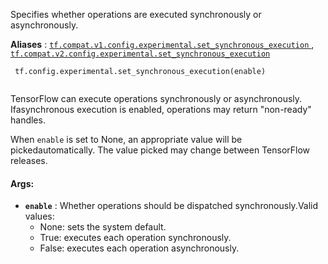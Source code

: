 Specifies whether operations are executed synchronously or asynchronously.

**Aliases** : [ `tf.compat.v1.config.experimental.set_synchronous_execution` ](/api_docs/python/tf/config/experimental/set_synchronous_execution), [ `tf.compat.v2.config.experimental.set_synchronous_execution` ](/api_docs/python/tf/config/experimental/set_synchronous_execution)

```
 tf.config.experimental.set_synchronous_execution(enable)
 
```

TensorFlow can execute operations synchronously or asynchronously. Ifasynchronous execution is enabled, operations may return "non-ready" handles.

When  `enable`  is set to None, an appropriate value will be pickedautomatically. The value picked may change between TensorFlow releases.

#### Args:
- **`enable`** : Whether operations should be dispatched synchronously.Valid values:
    - None: sets the system default.
    - True: executes each operation synchronously.
    - False: executes each operation asynchronously.
